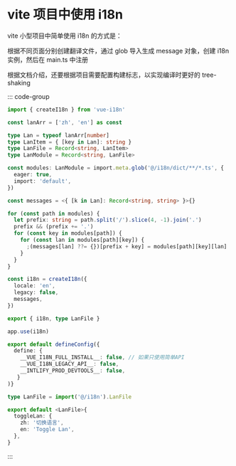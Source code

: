 # vite 项目中使用 i18n

vite 小型项目中简单使用 i18n 的方式是：

根据不同页面分别创建翻译文件，通过 glob 导入生成 message 对象，创建 i18n 实例，然后在 main.ts 中注册

根据文档介绍，还要根据项目需要配置构建标志，以实现编译时更好的 tree-shaking

::: code-group

```ts [i18n/index.ts]
import { createI18n } from 'vue-i18n'

const lanArr = ['zh', 'en'] as const

type Lan = typeof lanArr[number]
type LanItem = { [key in Lan]: string }
type LanFile = Record<string, LanItem>
type LanModule = Record<string, LanFile>

const modules: LanModule = import.meta.glob('@/i18n/dict/**/*.ts', {
  eager: true,
  import: 'default',
})

const messages = <{ [k in Lan]: Record<string, string> }>{}

for (const path in modules) {
  let prefix: string = path.split('/').slice(4, -1).join('.')
  prefix && (prefix += '.')
  for (const key in modules[path]) {
    for (const lan in modules[path][key]) {
      ;(messages[lan] ??= {})[prefix + key] = modules[path][key][lan]
    }
  }
}

const i18n = createI18n({
  locale: 'en',
  legacy: false,
  messages,
})

export { i18n, type LanFile }
```

```ts [main.ts]
app.use(i18n)
```

```ts [vite.config.ts]
export default defineConfig({
  define: {
    __VUE_I18N_FULL_INSTALL__: false, // 如果只使用简单API
    __VUE_I18N_LEGACY_API__: false,
    __INTLIFY_PROD_DEVTOOLS__: false,
   }
)}
```

```ts [vite-env.d.ts]
type LanFile = import('@/i18n').LanFile
```

```ts [i18n/dict/home/index.ts]
export default <LanFile>{
  toggleLan: {
    zh: '切换语言',
    en: 'Toggle Lan',
  },
}
```

:::
